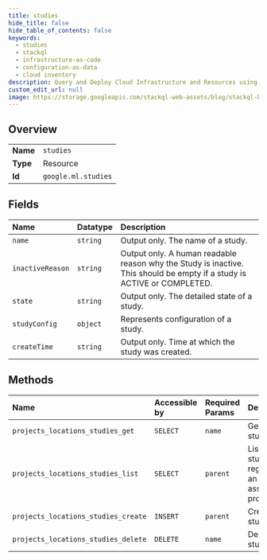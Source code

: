 ```yaml
---
title: studies
hide_title: false
hide_table_of_contents: false
keywords:
  - studies
  - stackql
  - infrastructure-as-code
  - configuration-as-data
  - cloud inventory
description: Query and Deploy Cloud Infrastructure and Resources using SQL
custom_edit_url: null
image: https://storage.googleapis.com/stackql-web-assets/blog/stackql-blog-post-featured-image.png
---
```

  
    

## Overview
<table><tbody>
<tr><td><b>Name</b></td><td><code>studies</code></td></tr>
<tr><td><b>Type</b></td><td>Resource</td></tr>
<tr><td><b>Id</b></td><td><code>google.ml.studies</code></td></tr>
</tbody></table>

## Fields
| Name | Datatype | Description |
|:-----|:---------|:------------|
| `name` | `string` | Output only. The name of a study. |
| `inactiveReason` | `string` | Output only. A human readable reason why the Study is inactive. This should be empty if a study is ACTIVE or COMPLETED. |
| `state` | `string` | Output only. The detailed state of a study. |
| `studyConfig` | `object` | Represents configuration of a study. |
| `createTime` | `string` | Output only. Time at which the study was created. |
## Methods
| Name | Accessible by | Required Params | Description |
|:-----|:--------------|:----------------|:------------|
| `projects_locations_studies_get` | `SELECT` | `name` | Gets a study. |
| `projects_locations_studies_list` | `SELECT` | `parent` | Lists all the studies in a region for an associated project. |
| `projects_locations_studies_create` | `INSERT` | `parent` | Creates a study. |
| `projects_locations_studies_delete` | `DELETE` | `name` | Deletes a study. |
